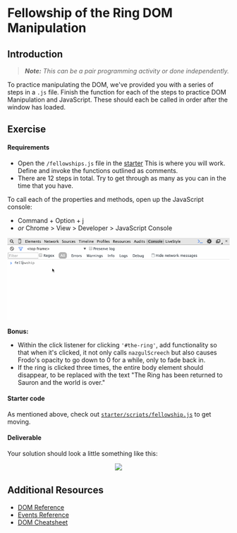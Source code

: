 # Fellowship of the Ring DOM Manipulation

## Introduction

> ***Note:*** _This can be a pair programming activity or done independently._

To practice manipulating the DOM, we've provided you with a series of steps in a `.js` file.  Finish the function for each of the steps to practice DOM Manipulation and JavaScript. These should each be called in order after the window has loaded.

## Exercise

#### Requirements

- Open the `/fellowships.js` file in the [starter](starter/scripts/fellowship.js) This is where you will work. Define and invoke the functions outlined as comments.
- There are 12 steps in total.  Try to get through as many as you can in the time that you have.

To call each of the properties and methods, open up the JavaScript console:

- Command + Option + j 
- *or* Chrome > View > Developer > JavaScript Console 

![](fellowship-console.gif)

**Bonus:**

- Within the click listener for clicking `'#the-ring'`, add functionality so that when it's clicked, it not only calls `nazgulScreech` but also causes Frodo's opacity to go down to 0 for a while, only to fade back in.
- If the ring is clicked three times, the entire body element should disappear, to be replaced with the text "The Ring has been returned to Sauron and the world is over."

#### Starter code

As mentioned above, check out [`starter/scripts/fellowship.js`](starter/scripts/fellowship.js) to get moving.

#### Deliverable

Your solution should look a little something like this:

<p style="text-align:center">
<img src="https://i.imgur.com/3EvFXEt.png">
</p>

## Additional Resources

- [DOM Reference](https://developer.mozilla.org/en-US/docs/DOM/DOM_Reference)
- [Events Reference](https://developer.mozilla.org/en-US/docs/Web/Events)
- [DOM Cheatsheet](http://christianheilmann.com/stuff/JavaScript-DOM-Cheatsheet.pdf)

